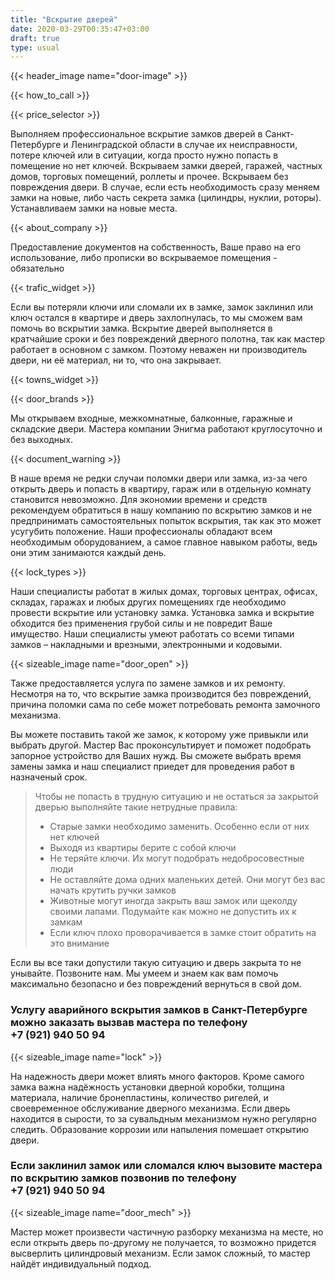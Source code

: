 ```yaml
---
title: "Вскрытие дверей"
date: 2020-03-29T00:35:47+03:00
draft: true
type: usual
---
```


{{< header_image name="door-image" >}}

{{< how_to_call >}}

{{< price_selector >}}

Выполняем профессиональное вскрытие замков дверей в Санкт-Петербурге и Ленинградской области в случае их неисправности, потере ключей или в ситуации, когда просто нужно попасть в помещение но нет ключей. Вскрываем замки дверей, гаражей, частных домов, торговых помещений, роллеты и прочее. Вскрываем без повреждения двери. В случае, если есть необходимость сразу меняем замки на новые, либо часть секрета замка (цилиндры, нуклии, роторы). Устанавливаем замки на новые места.

{{< about_company >}}

Предоставление документов на собственность, Ваше право на его использование, либо прописки во вскрываемое помещения - обязательно

{{< trafic_widget >}}

Если вы потеряли ключи или сломали их в замке, замок заклинил или  ключ остался в квартире и дверь захлопнулась, то мы сможем вам помочь во вскрытии замка. Вскрытие дверей выполняется в кратчайшие сроки и без повреждений  дверного полотна, так как мастер работает в основном с замком. Поэтому неважен ни производитель двери, ни её материал, ни то, что она  закрывает.

{{< towns_widget >}}

{{< door_brands >}}

Мы открываем входные, межкомнатные, балконные, гаражные и складские  двери. Мастера компании Энигма работают круглосуточно и без выходных. 

{{< document_warning >}}

В наше время не редки случаи поломки двери или замка, из-за чего  открыть дверь и попасть в квартиру, гараж или в отдельную комнату  становится невозможно. Для экономии времени и средств рекомендуем обратиться в нашу компанию по вскрытию замков и не предпринимать самостоятельных попыток вскрытия,  так как это может усугубить положение. Наши профессионалы обладают всем необходимым  оборудованием, а самое главное навыком работы, ведь они этим занимаются  каждый день.

{{< lock_types >}}

Наши специалисты работат в жилых домах, торговых центрах, офисах,  складах, гаражах и любых других помещениях где необходимо провести  вскрытие или установку замка. Установка замка и вскрытие обходится без применения грубой силы и не повредит  Ваше имущество. Наши специалисты умеют работать со всеми типами замков – накладными и врезными, электронными и кодовыми.

{{< sizeable_image name="door_open" >}}

Также предоставляется услуга по замене замков и их ремонту. Несмотря  на то, что вскрытие замка производится без повреждений, причина поломки сама по себе может потребовать ремонта замочного механизма. 

Вы можете поставить такой же замок, к которому уже привыкли  или выбрать другой. Мастер Вас проконсультирует и поможет подобрать запорное устройство для Ваших  нужд. Вы сможете выбрать время замены замка и наш специалист приедет для проведения работ в назначеный срок.

> Чтобы не попасть в трудную ситуацию и не остаться за закрытой дверью выполняйте такие нетрудные правила:
> - Старые замки необходимо заменить. Особенно если от них нет ключей
> - Выходя из квартиры берите с собой ключи
> - Не теряйте ключи. Их могут подобрать недобросовестные люди
> - Не оставляйте дома одних маленьких детей. Они могут без вас начать крутить ручки замков
> - Животные могут иногда закрыть ваш замок или щеколду своими лапами. Подумайте как можно не допустить их к замкам
> - Если ключ плохо проворачивается в замке стоит обратить на это внимание

Если вы все таки допустили такую ситуацию и дверь закрыта то не унывайте. Позвоните нам. Мы умеем и знаем как вам помочь максимально безопасно и без повреждений вернуться в свой дом.

### Услугу аварийного вскрытия замков в Санкт-Петербурге можно заказать вызвав мастера по телефону +7&#160;(921)&#160;940&#160;50&#160;94

{{< sizeable_image name="lock" >}}

На надежность двери может влиять много факторов. Кроме самого замка  важна надёжность установки дверной коробки, толщина материала, наличие  бронепластины, количество ригелей, и своевременное обслуживание дверного механизма. Если дверь находится в  сырости, то за сувальдным механизмом нужно регулярно следить.  Образование коррозии или напыления помешает открытию двери.

### Если заклинил замок или сломался ключ вызовите мастера по вскрытию замков позвонив по телефону +7&#160;(921)&#160;940&#160;50&#160;94

{{< sizeable_image name="door_mech" >}}

Мастер может произвести частичную разборку механизма на месте, но  если открыть дверь по-другому не получается, то возможно придется  высверлить цилиндровый механизм. Если замок сложный, то мастер найдёт индивидуальный подход.